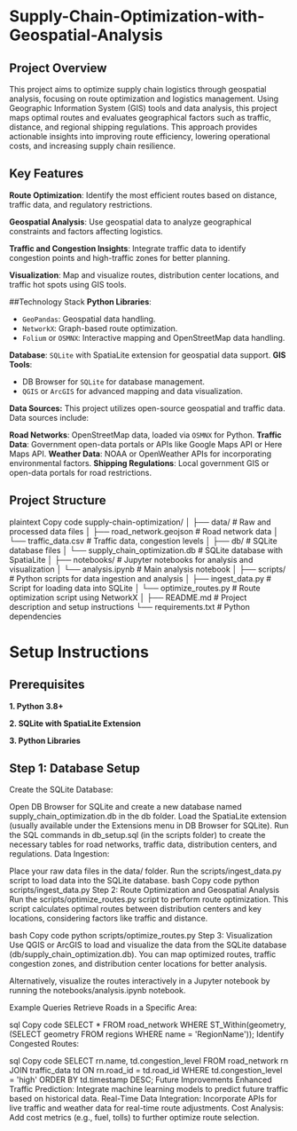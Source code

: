 # Supply-Chain-Optimization-with-Geospatial-Analysis

## Project Overview
This project aims to optimize supply chain logistics through geospatial analysis, focusing on route optimization and logistics management. Using Geographic Information System (GIS) tools and data analysis, this project maps optimal routes and evaluates geographical factors such as traffic, distance, and regional shipping regulations. This approach provides actionable insights into improving route efficiency, lowering operational costs, and increasing supply chain resilience.

## Key Features
**Route Optimization**: Identify the most efficient routes based on distance, traffic data, and regulatory restrictions.

**Geospatial Analysis**: Use geospatial data to analyze geographical constraints and factors affecting logistics.

**Traffic and Congestion Insights**: Integrate traffic data to identify congestion points and high-traffic zones for better planning.
  
**Visualization**: Map and visualize routes, distribution center locations, and traffic hot spots using GIS tools.

##Technology Stack
**Python Libraries**:
- `GeoPandas`: Geospatial data handling.
- `NetworkX`: Graph-based route optimization.
- `Folium` or `OSMNX`: Interactive mapping and OpenStreetMap data handling.
  
**Database**: `SQLite` with SpatiaLite extension for geospatial data support.
**GIS Tools**:
- DB Browser for `SQLite` for database management.
- `QGIS` or `ArcGIS` for advanced mapping and data visualization.
  
**Data Sources:**
This project utilizes open-source geospatial and traffic data. Data sources include:

**Road Networks**: OpenStreetMap data, loaded via `OSMNX` for Python.
**Traffic Data**: Government open-data portals or APIs like Google Maps API or Here Maps API.
**Weather Data**: NOAA or OpenWeather APIs for incorporating environmental factors.
**Shipping Regulations**: Local government GIS or open-data portals for road restrictions.

## Project Structure

plaintext
Copy code
supply-chain-optimization/
│
├── data/                           # Raw and processed data files
│   ├── road_network.geojson        # Road network data
│   └── traffic_data.csv            # Traffic data, congestion levels
│
├── db/                             # SQLite database files
│   └── supply_chain_optimization.db  # SQLite database with SpatiaLite
│
├── notebooks/                      # Jupyter notebooks for analysis and visualization
│   └── analysis.ipynb              # Main analysis notebook
│
├── scripts/                        # Python scripts for data ingestion and analysis
│   ├── ingest_data.py              # Script for loading data into SQLite
│   └── optimize_routes.py          # Route optimization script using NetworkX
│
├── README.md                       # Project description and setup instructions
└── requirements.txt                # Python dependencies

# Setup Instructions
## Prerequisites
**1. Python 3.8+**

**2. SQLite with SpatiaLite Extension**

**3. Python Libraries**

## Step 1: Database Setup
Create the SQLite Database:

Open DB Browser for SQLite and create a new database named supply_chain_optimization.db in the db folder.
Load the SpatiaLite extension (usually available under the Extensions menu in DB Browser for SQLite).
Run the SQL commands in db_setup.sql (in the scripts folder) to create the necessary tables for road networks, traffic data, distribution centers, and regulations.
Data Ingestion:

Place your raw data files in the data/ folder.
Run the scripts/ingest_data.py script to load data into the SQLite database.
bash
Copy code
python scripts/ingest_data.py
Step 2: Route Optimization and Geospatial Analysis
Run the scripts/optimize_routes.py script to perform route optimization. This script calculates optimal routes between distribution centers and key locations, considering factors like traffic and distance.

bash
Copy code
python scripts/optimize_routes.py
Step 3: Visualization
Use QGIS or ArcGIS to load and visualize the data from the SQLite database (db/supply_chain_optimization.db). You can map optimized routes, traffic congestion zones, and distribution center locations for better analysis.

Alternatively, visualize the routes interactively in a Jupyter notebook by running the notebooks/analysis.ipynb notebook.

Example Queries
Retrieve Roads in a Specific Area:

sql
Copy code
SELECT * FROM road_network
WHERE ST_Within(geometry, (SELECT geometry FROM regions WHERE name = 'RegionName'));
Identify Congested Routes:

sql
Copy code
SELECT rn.name, td.congestion_level
FROM road_network rn
JOIN traffic_data td ON rn.road_id = td.road_id
WHERE td.congestion_level = 'high'
ORDER BY td.timestamp DESC;
Future Improvements
Enhanced Traffic Prediction: Integrate machine learning models to predict future traffic based on historical data.
Real-Time Data Integration: Incorporate APIs for live traffic and weather data for real-time route adjustments.
Cost Analysis: Add cost metrics (e.g., fuel, tolls) to further optimize route selection.
